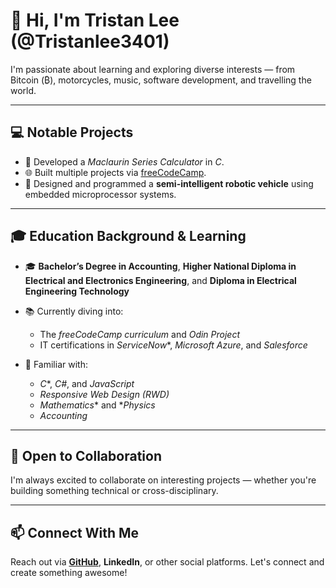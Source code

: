 # 👋 Hi, I'm Tristan Lee (@Tristanlee3401)

I'm passionate about learning and exploring diverse interests — from Bitcoin (₿), motorcycles, music, software development, and travelling the world.

---

## 💻 Notable Projects
- 🔢 Developed a *Maclaurin Series Calculator* in *C*.
- 🌐 Built multiple projects via [freeCodeCamp](https://www.freecodecamp.org/).
- 🤖 Designed and programmed a **semi-intelligent robotic vehicle** using embedded microprocessor systems.

---

## 🎓 Education Background & Learning
- 🎓 **Bachelor’s Degree in Accounting**, **Higher National Diploma in Electrical and Electronics Engineering**, and **Diploma in Electrical Engineering Technology**
- 📚 Currently diving into:
  - The *freeCodeCamp curriculum* and *Odin Project*
  - IT certifications in *ServiceNow**, *Microsoft Azure*, and *Salesforce*

- 🧠 Familiar with:
  - *C**, *C#*, and *JavaScript*
  - *Responsive Web Design (RWD)*
  - *Mathematics** and **Physics*
  - *Accounting*

---

## 🤝 Open to Collaboration
I'm always excited to collaborate on interesting projects — whether you're building something technical or cross-disciplinary.

---

## 📫 Connect With Me
Reach out via **[GitHub](https://github.com/Tristanlee3401)**, **LinkedIn**, or other social platforms. Let's connect and create something awesome!
